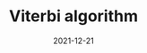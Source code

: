 ---
title: Viterbi algorithm
tags: [
    "dynamic-programming",
	"Hidden-Markov-Model",
	"HMM",
	"algorithm",
	"notes",
]
date: 2021-12-21
draft: True
---